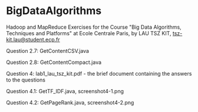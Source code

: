 # BigDataAlgorithms
Hadoop and MapReduce Exercises for the Course "Big Data Algorithms, Techniques and Platforms" at Ecole Centrale Paris, by LAU TSZ KIT, tsz-kit.lau@student.ecp.fr

Question 2.7: GetContentCSV.java

Question 2.8: GetContentCompact.java

Question 4: lab1_lau_tsz_kit.pdf - the brief document containing the answers to the questions

Question 4.1:  GetTF_IDF.java, screenshot4-1.png

Question 4.2:  GetPageRank.java, screenshot4-2.png

